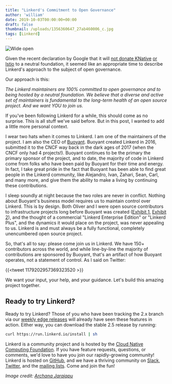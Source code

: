 ```yaml
---
title: "Linkerd's Commitment to Open Governance"
author: 'william'
date: 2019-10-03T00:00:00+00:00
draft: false
thumbnail: /uploads/1356360647_27ab460006_c.jpg
tags: [Linkerd]
---
```


![Wide open](/uploads/1356360647_27ab460006_c.jpg)

Given the recent declaration by Google that it will [not donate
KNative](https://twitter.com/brendandburns/status/1179176440647913472) [or
Istio](https://twitter.com/jbeda/status/1179176740687495168) to a neutral
foundation, it seemed like an appropriate time to describe Linkerd's approach
to the subject of open governance.

Our approach is this:

_The Linkerd maintainers are 100% committed to open governance and to being
hosted by a neutral foundation. We believe that a diverse and active set of
maintainers is fundamental to the long-term health of an open source project.
And we want YOU to join us._

If you've been following Linkerd for a while, this should come as no surprise.
This is all stuff we've said before. But in this post, I wanted to add a little
more personal context.

I wear two hats when it comes to Linkerd. I am one of the maintainers of the
project. I am also the CEO of [Buoyant](https://buoyant.io). Buoyant created
Linkerd in 2016, submitted it to the CNCF way back in the dark ages of 2017
(when the CNCF only had 4 projects!). Buoyant continues to be the primary the
primary sponsor of the project, and to date, the majority of code in Linkerd
come from folks who have been paid by Buoyant for their time and energy. In
fact, I take great pride in the fact that Buoyant has been able to find great
people in the Linkerd community, like Alejandro, Ivan, Zahari, Sean, Carl, and
many more, and give them the ability to make a living by continuing these
contributions.

I sleep soundly at night because the two roles are never in conflict. Nothing
about Buoyant's business model requires us to maintain control over Linkerd.
This is by design. Both Oliver and I were open source contributors to
infrastructure projects long before Buoyant was created ([Exhibit
1](http://netbsd-soc.sourceforge.net/projects/zfs/), [Exhibit
2](https://svn.apache.org/viewvc/incubator/thrift/trunk/CONTRIBUTORS?view=markup&pathrev=665459)),
and the thought of a commercial "Linkerd Enterprise Edition" or "Linkerd Plus",
and the dynamics it would place on the project, was never appealing to us.
Linkerd is and must always be a fully functional, completely unencumbered open
source project.

So, that's all to say: please come join us in Linkerd. We have 150+
contributors across the world, and while line-by-line the majority of
contributions are sponsored by Buoyant, that's an artifact of how Buoyant
operates, not a statement of control. As I said on Twitter:

{{<tweet 1179202957369323520 >}}

We want your input, your help, and your guidance. Let's build this amazing
project together.

## Ready to try Linkerd?

Ready to try Linkerd? Those of you who have been tracking the 2.x branch via
our [weekly edge releases](https://linkerd.io/2/edge) will already have seen
these features in action. Either way, you can download the stable 2.5 release
by running:

```bash
curl https://run.linkerd.io/install | sh
```

Linkerd is a community project and is hosted by the [Cloud Native Computing
Foundation](https://cncf.io/). If you have feature requests, questions, or
comments, we'd love to have you join our rapidly-growing community! Linkerd
is hosted on [GitHub](https://github.com/linkerd/), and we have a thriving
community on [Slack](https://slack.linkerd.io/),
[Twitter](https://twitter.com/linkerd), and the [mailing
lists](https://linkerd.io/2/get-involved/). Come and join the fun!

_Image credit: [Archana Jarajapu](https://flickr.com/photos/rowdie/)_
